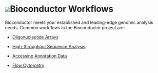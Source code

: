 ![](/images/icons/help.gif)Bioconductor Workflows
=================================================

Bioconductor meets your established and leading-edge genomic analysis
needs. Common workflows in the Bioconductor project are:

* [Oligonucleotide Arrays](oligo-arrays/)

* [High-throughput Sequence Analysis](high-throughput-sequencing/)

* [Accessing Annotation Data](annotation-data/)

* [Flow Cytometry](flow-cytometry/)
